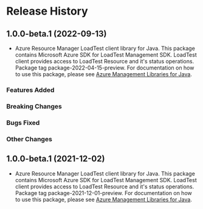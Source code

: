 # Release History

## 1.0.0-beta.1 (2022-09-13)

- Azure Resource Manager LoadTest client library for Java. This package contains Microsoft Azure SDK for LoadTest Management SDK. LoadTest client provides access to LoadTest Resource and it's status operations. Package tag package-2022-04-15-preview. For documentation on how to use this package, please see [Azure Management Libraries for Java](https://aka.ms/azsdk/java/mgmt).

### Features Added

### Breaking Changes

### Bugs Fixed

### Other Changes

## 1.0.0-beta.1 (2021-12-02)

- Azure Resource Manager LoadTest client library for Java. This package contains Microsoft Azure SDK for LoadTest Management SDK. LoadTest client provides access to LoadTest Resource and it's status operations. Package tag package-2021-12-01-preview. For documentation on how to use this package, please see [Azure Management Libraries for Java](https://aka.ms/azsdk/java/mgmt).
